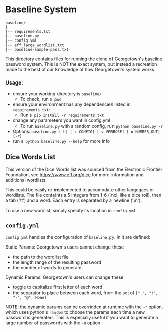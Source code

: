 # Baseline System

	baseline/
	|
	|-- requirements.txt
	|-- baseline.py
	|-- config.yml
	|-- eff_large_wordlist.txt
	|-- baseline-sample-pass.txt

	
This directory contains files for running the clone of Georgetown's baseline password system. This is NOT the
exact system, but instead a recreation made to the best of our knowledge of how Georgetown's system works. 

### Usage:
* ensure your working directory is `baseline/`
	* To check, run `$ pwd`
* ensure your environment has any dependencies listed in `requirements.txt`:
	* Run `$ pip install -r requirements.txt`
* change any parameters you want in config.yml
	* To run `baseline.py` with a random config, run `python baseline.py -r`
* Options: `baseline.py [-h] [-c CONFIG] [-v VERBOSE] [-n NUMBER_OUT] [-r]`
* run `$ python baseline.py --help` for more info

## Dice Words List

This version of the Dice Words list was sourced from the Electronic Frontier Foundation, see
https://www.eff.org/dice for more information and additional wordlists.

This could be easily re-implemented to accomodate other langugaes or wordlists. The file containts a 5 integers from
1-6 (incl, like a dice roll), then a tab ('\t') and a word. Each entry is separated by a newline ('\n').

To use a new wordlist, simply specify its location in `config.yml`

## `config.yml`

`config.yml` handles the configuration of `baseline.py`. In it are defined:

Static Params: Georgetown's users cannot change these
* the path to the wordlist file
* the length range of the resulting password
* the number of words to generate

Dynamic Params: Georgetown's users can change these
* toggle to capitalize first letter of each word
* the separator to place between each word, from the set of `[".", "!", "-", "@", None]`

NOTE: the dynamic params can be overridden at runtime with the `-r` option, which uses python's `random` 
to choose the params each time a new password is generated. This is especially useful if you want to
generate a large number of passwords with the `-n` option
